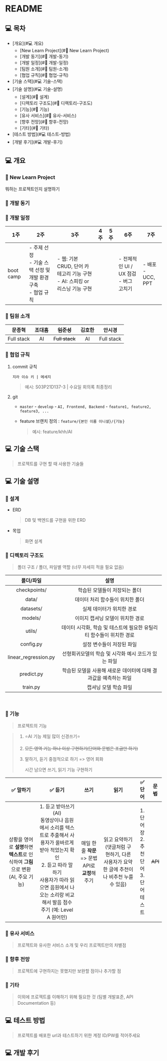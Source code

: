 # README

## 💻 목차
- [개요](#💻 개요)
  - [New Learn Project](#🚀 New Learn Project)
  - [개발 동기](#🚀 개발-동기)
  - [개발 일정](#🚀 개발-일정)
  - [팀원 소개](#🚀 팀원-소개)
  - [협업 규칙](#🚀 협업-규칙)
- [기술 스택](#💻 기술-스택)
- [기술 설명](#💻 기술-설명)
	- [설계](#🚀 설계)
	- [디렉토리 구조도](#🚀 디렉토리-구조도)
	- [기능](#🚀 기능)
	- [유사 서비스](#🚀 유사-서비스)
	- [향후 전망](#🚀 향후-전망)
	- [기타](#🚀 기타)
- [테스트 방법](#💻 테스트-방법)
- [개발 후기](#💻 개발-후기)



## 💻 개요
### 🚀 New Learn Project

뭐하는 프로젝트인지 설명하기

### 🚀 개발 동기



### 🚀 개발 일정

| 1주       | 2주                                                          | 3주                                                          | 4주  | 5주  | 6주                                        | 7주                    |
| --------- | ------------------------------------------------------------ | ------------------------------------------------------------ | ---- | ---- | ------------------------------------------ | ---------------------- |
| boot camp | - 주제 선정<br />- 기술 스택 선정 및 개발 환경 구축<br />- 협업 규칙 | - 웹:  기본 CRUD, 단어 카테고리 기능 구현<br />- AI: 스피킹 or 리스닝 기능 구현 |      |      | - 전체적인 UI / UX 점검<br />- 버그 고치기 | - 배포<br />- UCC, PPT |

### 🚀 팀원 소개

|   문종혁   | 조대흠 |   ~~임준성~~   | 김호한 |   안시경   |
| :--------: | :----: | :------------: | :----: | :--------: |
| Full stack |   AI   | ~~Full stack~~ |   AI   | Full stack |

### 🚀 협업 규칙

1. commit 규칙

   `지라 이슈 키 | 메세지 `

   > 예시: S03P21D137-3 | 수요일 회의록 최종정리

2. git

   - `master` - `develop` - `AI, Frontend, Backend` - `feature1, feature2, feature3, ...`

   - feature 브랜치 정의 : `feature/{본인 이름 이니셜}/{기능}`

     > 예시: feature/khh/AI



## 💻 기술 스택
> 프로젝트를 구현 할 때 사용한 기술들



## 💻 기술 설명

### 🚀 설계

   - ERD

     > DB 및 백엔드를 구현을 위한 ERD

     

   - 목업

     > 화면 설계




### 🚀 디렉토리 구조도
> 폴더 구조 / 폴더, 파일별 역할 (너무 자세히 적을 필요 없음)

|      폴더/파일       |                             설명                             |
| :------------------: | :----------------------------------------------------------: |
|     checkpoints/     |                학습된 모델들이 저장되는 폴더                 |
|        data/         |               데이터 처리 함수들이 위치한 폴더               |
|      datasets/       |                  실제 데이터가 위치한 경로                   |
|       models/        |               이미지 캡셔닝 모델이 위치한 경로               |
|        utils/        | 데이터 시각화, 학습 및 테스트에 필요한 유틸리티 함수들이 위치한 경로 |
|      config.py       |                  설정 변수들이 저장된 파일                   |
| linear_regression.py |     선형회귀모델의 학습 및 시각화 예시 코드가 있는 파일      |
|      predict.py      | 학습된 모델을 사용해 새로운 데이터에 대해 결과값을 예측하는 파일 |
|       train.py       |                    캡셔닝 모델 학습 파일                     |


​    
### 🚀 기능

> 프로젝트의 기능

> 1. ⭐AI 기능 제일 많이 신경쓰기⭐
>
> 2. ~~모든 영역 기능 하나 이상 구현하기(단어와 문법은 조금만 하기)~~
>
> 3. 말하기, 듣기 중점적으로 하기 => 영어 회화
>
>    시간 남으면 쓰기, 읽기 기능 구현하기

|                           ✅ 말하기                           |                            ✅ 듣기                            |                      쓰기                       |                             읽기                             |                     ✅ 단어                      | ~~문법~~ |
| :----------------------------------------------------------: | :----------------------------------------------------------: | :---------------------------------------------: | :----------------------------------------------------------: | :---------------------------------------------: | :------: |
| 상황을 영어로 **설명**하면 **텍스트**로 인식하여 **그림**으로 변환 (AI, 주요 기능) | 1. 듣고 받아쓰기(AI)<br />동영상이나 음원에서 소리를 텍스트로 추출해서 사용자가 올바르게 받아 적었는지 확인<br />2. 듣고 따라 말하기<br />사용자가 따라 읽으면 음원에서 나오는 소리랑 비교해서 발음 점수 주기 (예: Level A 원어민) | 매일 한줄 **작문** => 문법 API로 **교정**해주기 | 읽고 요약하기(댓글처럼 구현하기, 다른 사용자가 요약한 글에 추천이나 비추천 누를 수 있음) | 1. 단어장<br />2. 추천 단어<br />3. 단어 테스트 | ~~API~~  |



### 🚀 유사 서비스

>프로젝트와 유사한 서비스 소개 및 우리 프로젝트만의 차별점



### 🚀 향후 전망

  > 프로젝트에 구현하지는 못했지만 보완할 점이나 추가할 점

  

### 🚀 기타

>이외에 프로젝트를 이해하기 위해 필요한 것 (팀별 개발표준, API Documentation 등)



## 💻 테스트 방법
> 프로젝트를 배포한 url과 테스트하기 위한 계정 ID/PW를 적어주세요



## 💻 개발 후기
